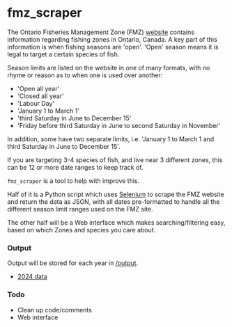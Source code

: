 # fmz_scraper
The Ontario Fisheries Management Zone (FMZ) [website](https://www.ontario.ca/page/ontario-fishery-regulations-variation-orders) contains information regarding fishing zones in Ontario, Canada. A key part of this information is when fishing seasons are 'open'. 'Open' season means it is legal to target a certain species of fish.

Season limits are listed on the website in one of many formats, with no rhyme or reason as to when one is used over another:
- 'Open all year'
- 'Closed all year'
- 'Labour Day'
- 'January 1 to March 1'
- 'third Saturday in June to December 15'
- 'Friday before third Saturday in June to second Saturday in November'

In addition, some have two separate limits, i.e. 'January 1 to March 1 and third Saturday in June to December 15'.

If you are targeting 3-4 species of fish, and live near 3 different zones, this can be 12 or more date ranges to keep track of.

````fmz_scraper```` is a tool to help with improve this.

Half of it is a Python script which uses [Selenium](https://www.selenium.dev/) to scrape the FMZ website and return the data as JSON, with all dates pre-formatted to handle all the different season limit ranges used on the FMZ site.

The other half will be a Web interface which makes searching/filtering easy, based on which Zones and species you care about.

### Output
Output will be stored for each year in [/output](/output).
- [2024 data](/output/2024.json)

### Todo
- Clean up code/comments
- Web interface